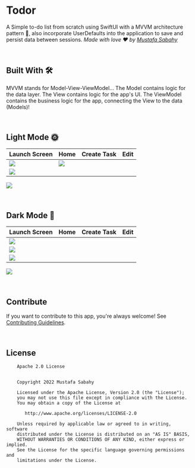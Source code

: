

# Todor
A Simple to-do list from scratch using SwiftUI with a MVVM architecture pattern 📱,
also incorporate UserDefaults into the application to save and persist data between sessions.
*Made with love ❤️ by [Mustafa Sabahy](https://github.com/mustafasabahy)*

<br />

## Built With 🛠
MVVM stands for Model-View-ViewModel...
The Model contains logic for the data layer.
The View contains logic for the app's UI.
The ViewModel contains the business logic for the app, connecting the View to the data (Models)!


<br />

## Light Mode 🌞
Launch Screen | Home | Create Task | Edit 
--- | --- | --- |---
![](https://github.com/MustafaSabahy/todor/blob/main/Simulator%20Screen%20Shot%20-%20iPhone%2011%20-%202022-07-28%20at%2020.12.58.png) |![](https://github.com/MustafaSabahy/todor/blob/main/Simulator%20Screen%20Shot%20-%20iPhone%2011%20-%202022-07-28%20at%2020.13.03.png) | 
![](https://github.com/MustafaSabahy/todor/blob/main/Simulator%20Screen%20Shot%20-%20iPhone%2011%20-%202022-07-28%20at%2020.13.09.png) | 
![](https://github.com/MustafaSabahy/todor/blob/main/Simulator%20Screen%20Shot%20-%20iPhone%2011%20-%202022-07-28%20at%2020.14.27.png) 

<br />

## Dark Mode 🌚
Launch Screen | Home | Create Task | Edit 
--- | --- | --- |---
![](https://github.com/MustafaSabahy/todor/blob/main/Simulator%20Screen%20Shot%20-%20iPhone%2011%20-%202022-07-28%20at%2020.12.58.png) |
![](https://github.com/MustafaSabahy/todor/blob/main/Simulator%20Screen%20Shot%20-%20iPhone%2011%20-%202022-07-28%20at%2020.22.02.png) | 
![](https://github.com/MustafaSabahy/todor/blob/main/Simulator%20Screen%20Shot%20-%20iPhone%2011%20-%202022-07-28%20at%2020.22.09.png) | 
![](https://github.com/MustafaSabahy/todor/blob/main/Simulator%20Screen%20Shot%20-%20iPhone%2011%20-%202022-07-28%20at%2020.22.02.png)

<br />

## Contribute
If you want to contribute to this app, you're always welcome!
See [Contributing Guidelines](https://github.com/MustafaSabahy/Tiktok-iOS/blob/main/CONTRIBUTION.md). 

<br />


## License
```
    Apache 2.0 License


    Copyright 2022 Mustafa Sabahy

    Licensed under the Apache License, Version 2.0 (the "License");
    you may not use this file except in compliance with the License.
    You may obtain a copy of the License at

       http://www.apache.org/licenses/LICENSE-2.0

    Unless required by applicable law or agreed to in writing, software
    distributed under the License is distributed on an "AS IS" BASIS,
    WITHOUT WARRANTIES OR CONDITIONS OF ANY KIND, either express or implied.
    See the License for the specific language governing permissions and
    limitations under the License.

```

